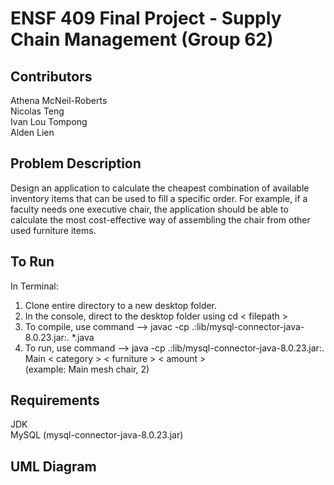 # ENSF 409 Final Project - Supply Chain Management (Group 62)

## Contributors
Athena McNeil-Roberts <br /> 
Nicolas Teng <br /> 
Ivan Lou Tompong <br /> 
Alden Lien <br /> 

## Problem Description
Design an application to calculate the cheapest combination of available inventory items that can be used to fill a specific order. For example, if a faculty needs one executive chair, the application should be able to calculate the most cost-effective way of assembling the chair from other used furniture items.

## To Run
In Terminal:
1. Clone entire directory to a new desktop folder.
2. In the console, direct to the desktop folder using cd < filepath >
4. To compile, use command --> javac -cp .:lib/mysql-connector-java-8.0.23.jar:. *.java
5. To run, use command --> java -cp .:lib/mysql-connector-java-8.0.23.jar:. Main < category > < furniture > < amount > <br /> 
(example: Main mesh chair, 2)

## Requirements
JDK <br /> 
MySQL (mysql-connector-java-8.0.23.jar)

## UML Diagram

